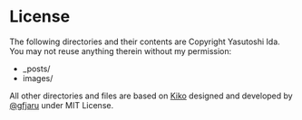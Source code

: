 # License
The following directories and their contents are Copyright Yasutoshi Ida. You may not reuse anything therein without my permission:

* _posts/
* images/

All other directories and files are based on [Kiko](http://github.com/gfjaru/Kiko) designed and developed by [@gfjaru](https://twitter.com/gfjaru) under MIT License. 
